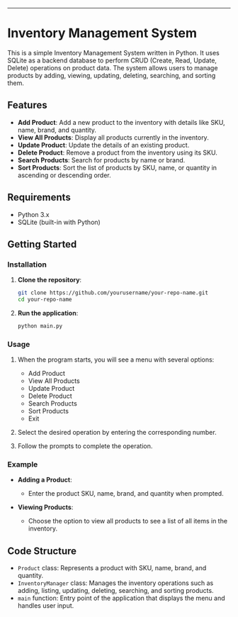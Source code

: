 

---

# Inventory Management System

This is a simple Inventory Management System written in Python. It uses SQLite as a backend database to perform CRUD (Create, Read, Update, Delete) operations on product data. The system allows users to manage products by adding, viewing, updating, deleting, searching, and sorting them.

## Features

- **Add Product**: Add a new product to the inventory with details like SKU, name, brand, and quantity.
- **View All Products**: Display all products currently in the inventory.
- **Update Product**: Update the details of an existing product.
- **Delete Product**: Remove a product from the inventory using its SKU.
- **Search Products**: Search for products by name or brand.
- **Sort Products**: Sort the list of products by SKU, name, or quantity in ascending or descending order.

## Requirements

- Python 3.x
- SQLite (built-in with Python)

## Getting Started

### Installation

1. **Clone the repository**:

   ```bash
   git clone https://github.com/yourusername/your-repo-name.git
   cd your-repo-name
   ```

2. **Run the application**:

   ```bash
   python main.py
   ```

### Usage

1. When the program starts, you will see a menu with several options:
   - Add Product
   - View All Products
   - Update Product
   - Delete Product
   - Search Products
   - Sort Products
   - Exit

2. Select the desired operation by entering the corresponding number.

3. Follow the prompts to complete the operation.

### Example

- **Adding a Product**:
  - Enter the product SKU, name, brand, and quantity when prompted.

- **Viewing Products**:
  - Choose the option to view all products to see a list of all items in the inventory.

## Code Structure

- `Product` class: Represents a product with SKU, name, brand, and quantity.
- `InventoryManager` class: Manages the inventory operations such as adding, listing, updating, deleting, searching, and sorting products.
- `main` function: Entry point of the application that displays the menu and handles user input.

